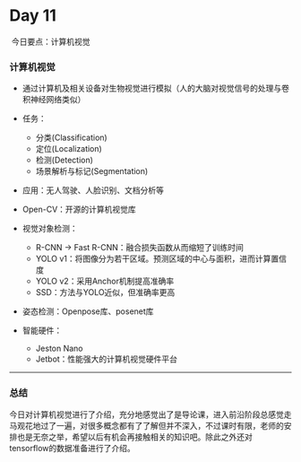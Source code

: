 # Day 11

​		今日要点：计算机视觉

### 计算机视觉

* 通过计算机及相关设备对生物视觉进行模拟（人的大脑对视觉信号的处理与卷积神经网络类似）
* 任务：
  * 分类(Classification)
  * 定位(Localization)
  * 检测(Detection)
  * 场景解析与标记(Segmentation)
* 应用：无人驾驶、人脸识别、文档分析等
* Open-CV：开源的计算机视觉库
* 视觉对象检测：
  * R-CNN $\to$ Fast R-CNN：融合损失函数从而缩短了训练时间
  * YOLO v1：将图像分为若干区域。预测区域的中心与面积，进而计算置信度
  * YOLO v2：采用Anchor机制提高准确率
  * SSD：方法与YOLO近似，但准确率更高

* 姿态检测：Openpose库、posenet库
* 智能硬件：
  * Jeston Nano
  * Jetbot：性能强大的计算机视觉硬件平台



****

### 总结

​		今日对计算机视觉进行了介绍，充分地感觉出了是导论课，进入前沿阶段总感觉走马观花地过了一遍，对很多概念都有了了解但并不深入，不过课时有限，老师的安排也是无奈之举，希望以后有机会再接触相关的知识吧。除此之外还对tensorflow的数据准备进行了介绍。